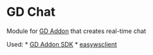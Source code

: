 # GD Chat
Module for [GD Addon](https://github.com/Keenlos/GDAddonSDK) that creates real-time chat

Used:
    * [GD Addon SDK](https://github.com/Keenlos/GDAddonSDK)
    * [easywsclient](https://github.com/dhbaird/easywsclient)